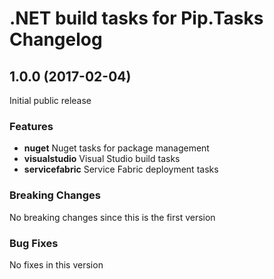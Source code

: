 # .NET build tasks for Pip.Tasks Changelog

## <a name="1.0.0"></a> 1.0.0 (2017-02-04)

Initial public release

### Features
* **nuget** Nuget tasks for package management
* **visualstudio** Visual Studio build tasks
* **servicefabric** Service Fabric deployment tasks

### Breaking Changes
No breaking changes since this is the first version

### Bug Fixes
No fixes in this version

